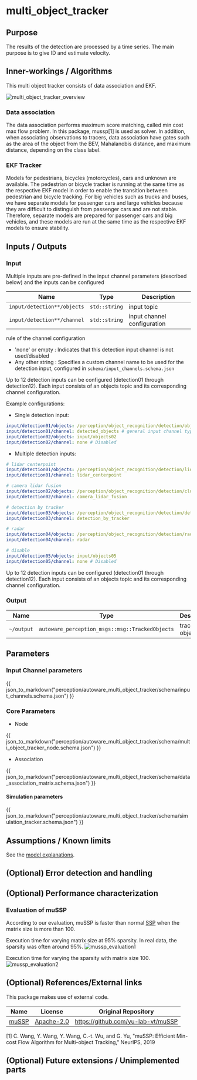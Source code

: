 # multi_object_tracker

## Purpose

The results of the detection are processed by a time series. The main purpose is to give ID and estimate velocity.

## Inner-workings / Algorithms

This multi object tracker consists of data association and EKF.

![multi_object_tracker_overview](image/multi_object_tracker_overview.svg)

### Data association

The data association performs maximum score matching, called min cost max flow problem.
In this package, mussp[1] is used as solver.
In addition, when associating observations to tracers, data association have gates such as the area of the object from the BEV, Mahalanobis distance, and maximum distance, depending on the class label.

### EKF Tracker

Models for pedestrians, bicycles (motorcycles), cars and unknown are available.
The pedestrian or bicycle tracker is running at the same time as the respective EKF model in order to enable the transition between pedestrian and bicycle tracking.
For big vehicles such as trucks and buses, we have separate models for passenger cars and large vehicles because they are difficult to distinguish from passenger cars and are not stable. Therefore, separate models are prepared for passenger cars and big vehicles, and these models are run at the same time as the respective EKF models to ensure stability.

## Inputs / Outputs

### Input

Multiple inputs are pre-defined in the input channel parameters (described below) and the inputs can be configured

| Name                        | Type          | Description                 |
| --------------------------- | ------------- | --------------------------- |
| `input/detection**/objects` | `std::string` | input topic                 |
| `input/detection**/channel` | `std::string` | input channel configuration |

rule of the channel configuration

- 'none' or empty : Indicates that this detection input channel is not used/disabled
- Any other string : Specifies a custom channel name to be used for the detection input, configured in `schema/input_channels.schema.json`

Up to 12 detection inputs can be configured (detection01 through detection12). Each input consists of an objects topic and its corresponding channel configuration.

Example configurations:

- Single detection input:

```yaml
input/detection01/objects: /perception/object_recognition/detection/objects
input/detection01/channel: detected_objects # general input channel type
input/detection02/objects: input/objects02
input/detection02/channel: none # Disabled
```

- Multiple detection inputs:

```yaml
# lidar centerpoint
input/detection01/objects: /perception/object_recognition/detection/lidar_centerpoint/objects
input/detection01/channel: lidar_centerpoint

# camera lidar fusion
input/detection02/objects: /perception/object_recognition/detection/clustering/camera_lidar_fusion/objects
input/detection02/channel: camera_lidar_fusion

# detection by tracker
input/detection03/objects: /perception/object_recognition/detection/detection_by_tracker/objects
input/detection03/channel: detection_by_tracker

# radar
input/detection04/objects: /perception/object_recognition/detection/radar/objects
input/detection04/channel: radar

# disable
input/detection05/objects: input/objects05
input/detection05/channel: none # Disabled
```

Up to 12 detection inputs can be configured (detection01 through detection12). Each input consists of an objects topic and its corresponding channel configuration.

### Output

| Name       | Type                                            | Description     |
| ---------- | ----------------------------------------------- | --------------- |
| `~/output` | `autoware_perception_msgs::msg::TrackedObjects` | tracked objects |

## Parameters

### Input Channel parameters

{{ json_to_markdown("perception/autoware_multi_object_tracker/schema/input_channels.schema.json") }}

### Core Parameters

- Node

{{ json_to_markdown("perception/autoware_multi_object_tracker/schema/multi_object_tracker_node.schema.json") }}

- Association

{{ json_to_markdown("perception/autoware_multi_object_tracker/schema/data_association_matrix.schema.json") }}

#### Simulation parameters

{{ json_to_markdown("perception/autoware_multi_object_tracker/schema/simulation_tracker.schema.json") }}

## Assumptions / Known limits

See the [model explanations](models.md).

## (Optional) Error detection and handling

<!-- Write how to detect errors and how to recover from them.

Example:
  This package can handle up to 20 obstacles. If more obstacles found, this node will give up and raise diagnostic errors.
-->

## (Optional) Performance characterization

### Evaluation of muSSP

According to our evaluation, muSSP is faster than normal [SSP](src/data_association/successive_shortest_path) when the matrix size is more than 100.

Execution time for varying matrix size at 95% sparsity. In real data, the sparsity was often around 95%.
![mussp_evaluation1](image/mussp_evaluation1.png)

Execution time for varying the sparsity with matrix size 100.
![mussp_evaluation2](image/mussp_evaluation2.png)

## (Optional) References/External links

This package makes use of external code.

| Name                                                      | License                                                   | Original Repository                  |
| --------------------------------------------------------- | --------------------------------------------------------- | ------------------------------------ |
| [muSSP](src/data_association/mu_successive_shortest_path) | [Apache-2.0](https://www.apache.org/licenses/LICENSE-2.0) | <https://github.com/yu-lab-vt/muSSP> |

[1] C. Wang, Y. Wang, Y. Wang, C.-t. Wu, and G. Yu, "muSSP: Efficient
Min-cost Flow Algorithm for Multi-object Tracking," NeurIPS, 2019

## (Optional) Future extensions / Unimplemented parts

<!-- Write future extensions of this package.

Example:
  Currently, this package can't handle the chattering obstacles well. We plan to add some probabilistic filters in the perception layer to improve it.
  Also, there are some parameters that should be global(e.g. vehicle size, max steering, etc.). These will be refactored and defined as global parameters so that we can share the same parameters between different nodes.
-->
